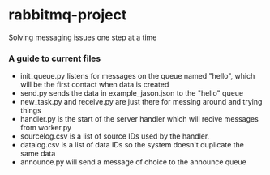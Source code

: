 # rabbitmq-project
Solving messaging issues one step at a time

### A guide to current files
- init_queue.py listens for messages on the queue named "hello", which will be the first contact when data is created
- send.py sends the data in example_jason.json to the "hello" queue
- new_task.py and receive.py are just there for messing around and trying things
- handler.py is the start of the server handler which will recive messages from worker.py
- sourcelog.csv is a list of source IDs used by the handler. 
- datalog.csv is a list of data IDs so the system doesn't duplicate the same data
- announce.py will send a message of choice to the announce queue
